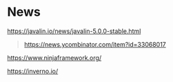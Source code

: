 # News
https://javalin.io/news/javalin-5.0.0-stable.html
> https://news.ycombinator.com/item?id=33068017

https://www.ninjaframework.org/

https://inverno.io/